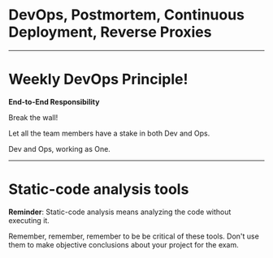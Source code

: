 
<div class="title-card">
    <h1>DevOps, Postmortem, Continuous Deployment, Reverse Proxies</h1>
</div>

---

# Weekly DevOps Principle!

**End-to-End Responsibility**

Break the wall!

Let all the team members have a stake in both Dev and Ops.

Dev and Ops, working as One.

---

# Static-code analysis tools

**Reminder**: Static-code analysis means analyzing the code without executing it.

Remember, remember, remember to be be critical of these tools. Don't use them to make objective conclusions about your project for the exam. 

